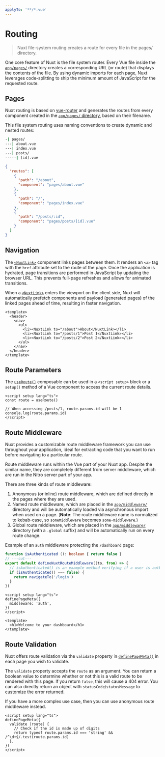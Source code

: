 ```yaml
---
applyTo: '**/*.vue'
---
```


# Routing

> Nuxt file-system routing creates a route for every file in the pages/ directory.

One core feature of Nuxt is the file system router. Every Vue file inside the [`app/pages/`](/docs/4.x/guide/directory-structure/app/pages) directory creates a corresponding URL (or route) that displays the contents of the file. By using dynamic imports for each page, Nuxt leverages code-splitting to ship the minimum amount of JavaScript for the requested route.

## Pages

Nuxt routing is based on [vue-router](https://router.vuejs.org) and generates the routes from every component created in the [`app/pages/` directory](/docs/4.x/guide/directory-structure/app/pages), based on their filename.

This file system routing uses naming conventions to create dynamic and nested routes:

<code-group>

```bash [Directory Structure]
-| pages/
---| about.vue
---| index.vue
---| posts/
-----| [id].vue
```

```json [Generated Router File]
{
  "routes": [
    {
      "path": "/about",
      "component": "pages/about.vue"
    },
    {
      "path": "/",
      "component": "pages/index.vue"
    },
    {
      "path": "/posts/:id",
      "component": "pages/posts/[id].vue"
    }
  ]
}
```

</code-group>

<read-more to="/docs/4.x/guide/directory-structure/app/pages">



</read-more>

## Navigation

The [`<NuxtLink>`](/docs/4.x/api/components/nuxt-link) component links pages between them. It renders an `<a>` tag with the `href` attribute set to the route of the page. Once the application is hydrated, page transitions are performed in JavaScript by updating the browser URL. This prevents full-page refreshes and allows for animated transitions.

When a [`<NuxtLink>`](/docs/4.x/api/components/nuxt-link) enters the viewport on the client side, Nuxt will automatically prefetch components and payload (generated pages) of the linked pages ahead of time, resulting in faster navigation.

```vue [app/pages/index.vue]
<template>
  <header>
    <nav>
      <ul>
        <li><NuxtLink to="/about">About</NuxtLink></li>
        <li><NuxtLink to="/posts/1">Post 1</NuxtLink></li>
        <li><NuxtLink to="/posts/2">Post 2</NuxtLink></li>
      </ul>
    </nav>
  </header>
</template>
```

<read-more to="/docs/4.x/api/components/nuxt-link">



</read-more>

## Route Parameters

The [`useRoute()`](/docs/4.x/api/composables/use-route) composable can be used in a `<script setup>` block or a `setup()` method of a Vue component to access the current route details.

```vue [pages/posts/[id].vue]twoslash
<script setup lang="ts">
const route = useRoute()

// When accessing /posts/1, route.params.id will be 1
console.log(route.params.id)
</script>
```

<read-more to="/docs/4.x/api/composables/use-route">



</read-more>

## Route Middleware

Nuxt provides a customizable route middleware framework you can use throughout your application, ideal for extracting code that you want to run before navigating to a particular route.

<note>

Route middleware runs within the Vue part of your Nuxt app. Despite the similar name, they are completely different from server middleware, which are run in the Nitro server part of your app.

</note>

There are three kinds of route middleware:

1. Anonymous (or inline) route middleware, which are defined directly in the pages where they are used.
2. Named route middleware, which are placed in the [`app/middleware/`](/docs/4.x/guide/directory-structure/app/middleware) directory and will be automatically loaded via asynchronous import when used on a page. (**Note**: The route middleware name is normalized to kebab-case, so `someMiddleware` becomes `some-middleware`.)
3. Global route middleware, which are placed in the [`app/middleware/`](/docs/4.x/guide/directory-structure/app/middleware) directory (with a `.global` suffix) and will be automatically run on every route change.

Example of an `auth` middleware protecting the `/dashboard` page:

<code-group>

```ts [middleware/auth.ts]twoslash
function isAuthenticated (): boolean { return false }
// ---cut---
export default defineNuxtRouteMiddleware((to, from) => {
  // isAuthenticated() is an example method verifying if a user is authenticated
  if (isAuthenticated() === false) {
    return navigateTo('/login')
  }
})
```

```vue [pages/dashboard.vue]twoslash
<script setup lang="ts">
definePageMeta({
  middleware: 'auth',
})
</script>

<template>
  <h1>Welcome to your dashboard</h1>
</template>
```

</code-group>

<read-more to="/docs/4.x/guide/directory-structure/app/middleware">



</read-more>

## Route Validation

Nuxt offers route validation via the `validate` property in [`definePageMeta()`](/docs/4.x/api/utils/define-page-meta) in each page you wish to validate.

The `validate` property accepts the `route` as an argument. You can return a boolean value to determine whether or not this is a valid route to be rendered with this page. If you return `false`, this will cause a 404 error. You can also directly return an object with `statusCode`/`statusMessage` to customize the error returned.

If you have a more complex use case, then you can use anonymous route middleware instead.

```vue [pages/posts/[id].vue]twoslash
<script setup lang="ts">
definePageMeta({
  validate (route) {
    // Check if the id is made up of digits
    return typeof route.params.id === 'string' && /^\d+$/.test(route.params.id)
  },
})
</script>
```

<read-more to="/docs/4.x/api/utils/define-page-meta">



</read-more>
